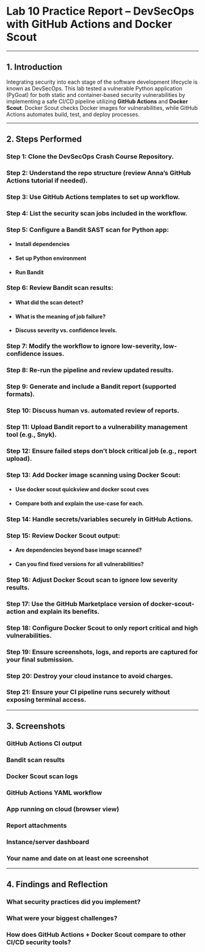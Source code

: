 # **Lab 10 Practice Report – DevSecOps with GitHub Actions and Docker Scout**

---

## **1. Introduction**
Integrating security into each stage of the software development lifecycle is known as DevSecOps.  This lab tested a vulnerable Python application (PyGoat) for both static and container-based security vulnerabilities by implementing a safe CI/CD pipeline utilizing **GitHub Actions** and **Docker Scout**.  Docker Scout checks Docker images for vulnerabilities, while GitHub Actions automates build, test, and deploy processes.

---

## **2. Steps Performed**

### **Step 1: Clone the DevSecOps Crash Course Repository.**
### **Step 2: Understand the repo structure (review Anna’s GitHub Actions tutorial if needed).**
### **Step 3: Use GitHub Actions templates to set up workflow.**
### **Step 4: List the security scan jobs included in the workflow.**
### **Step 5: Configure a Bandit SAST scan for Python app:**
  - #### **Install dependencies**
  - #### **Set up Python environment**
  - #### **Run Bandit**
### **Step 6: Review Bandit scan results:**
  - #### **What did the scan detect?**
  - #### **What is the meaning of job failure?**
  - #### **Discuss severity vs. confidence levels.**
### **Step 7: Modify the workflow to ignore low-severity, low-confidence issues.**
### **Step 8: Re-run the pipeline and review updated results.**
### **Step 9: Generate and include a Bandit report (supported formats).**
### **Step 10: Discuss human vs. automated review of reports.**
### **Step 11: Upload Bandit report to a vulnerability management tool (e.g., Snyk).**
### **Step 12: Ensure failed steps don’t block critical job (e.g., report upload).**
### **Step 13: Add Docker image scanning using Docker Scout:**
  - #### **Use docker scout quickview and docker scout cves**
  - #### **Compare both and explain the use-case for each.**
### **Step 14: Handle secrets/variables securely in GitHub Actions.**
### **Step 15: Review Docker Scout output:**
  - #### **Are dependencies beyond base image scanned?**
  - #### **Can you find fixed versions for all vulnerabilities?**
### **Step 16: Adjust Docker Scout scan to ignore low severity results.**
### **Step 17: Use the GitHub Marketplace version of docker-scout-action and explain its benefits.**
### **Step 18: Configure Docker Scout to only report critical and high vulnerabilities.**
### **Step 19: Ensure screenshots, logs, and reports are captured for your final submission.**
### **Step 20: Destroy your cloud instance to avoid charges.**
### **Step 21: Ensure your CI pipeline runs securely without exposing terminal access.**

---

## **3. Screenshots**

### **GitHub Actions CI output**
### **Bandit scan results**
### **Docker Scout scan logs**
### **GitHub Actions YAML workflow**
### **App running on cloud (browser view)**
### **Report attachments**
### **Instance/server dashboard**
### **Your name and date on at least one screenshot**

---

## **4. Findings and Reflection**

### **What security practices did you implement?**
### **What were your biggest challenges?**
### **How does GitHub Actions + Docker Scout compare to other CI/CD security tools?**



